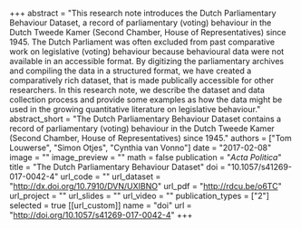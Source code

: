 +++
abstract = "This research note introduces the Dutch Parliamentary Behaviour Dataset, a record of parliamentary (voting) behaviour in the Dutch Tweede Kamer (Second Chamber, House of Representatives) since 1945. The Dutch Parliament was often excluded from past comparative work on legislative (voting) behaviour because behavioural data were not available in an accessible format. By digitizing the parliamentary archives and compiling the data in a structured format, we have created a comparatively rich dataset, that is made publically accessible for other researchers. In this research note, we describe the dataset and data collection process and provide some examples as how the data might be used in the growing quantitative literature on legislative behaviour."
abstract_short = "The Dutch Parliamentary Behaviour Dataset contains a record of parliamentary (voting) behaviour in the Dutch Tweede Kamer (Second Chamber, House of Representatives) since 1945."
authors = ["Tom Louwerse", "Simon Otjes", "Cynthia van Vonno"]
date = "2017-02-08"
image = ""
image_preview = ""
math = false
publication = "*Acta Politica*"
title = "The Dutch Parliamentary Behaviour Dataset"
doi = "10.1057/s41269-017-0042-4"
url_code = ""
url_dataset = "http://dx.doi.org/10.7910/DVN/UXIBNO"
url_pdf = "http://rdcu.be/o6TC"
url_project = ""
url_slides = ""
url_video = ""
publication_types = ["2"]
selected = true
[[url_custom]]
  name = "doi"
  url = "http://doi.org/10.1057/s41269-017-0042-4"
+++
